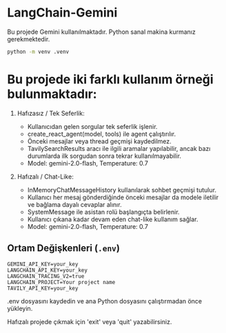 # LangChain-Gemini

Bu projede Gemini kullanılmaktadır. Python sanal makina kurmanız gerekmektedir.
```bash
python -m venv .venv
```

# Bu projede iki farklı kullanım örneği bulunmaktadır:

 1) Hafızasız / Tek Seferlik:
    - Kullanıcıdan gelen sorgular tek seferlik işlenir.
    - create_react_agent(model, tools) ile agent çalıştırılır.
    - Önceki mesajlar veya thread geçmişi kaydedilmez.
    - TavilySearchResults aracı ile ilgili aramalar yapılabilir, ancak bazı durumlarda ilk sorgudan sonra tekrar kullanılmayabilir.
    - Model: gemini-2.0-flash, Temperature: 0.7

2) Hafızalı / Chat-Like:
    - InMemoryChatMessageHistory kullanılarak sohbet geçmişi tutulur.
    - Kullanıcı her mesaj gönderdiğinde önceki mesajlar da modele iletilir ve bağlama dayalı cevaplar alınır.
    - SystemMessage ile asistan rolü başlangıçta belirlenir.
    - Kullanıcı çıkana kadar devam eden chat-like kullanım sağlar.
    - Model: gemini-2.0-flash, Temperature: 0.7

## Ortam Değişkenleri (`.env`)
```env
GEMINI_API_KEY=your_key
LANGCHAIN_API_KEY=your_key
LANGCHAIN_TRACING_V2=true
LANGCHAIN_PROJECT=Your project name
TAVILY_API_KEY=your_key
```

.env dosyasını kaydedin ve ana Python dosyasını çalıştırmadan önce yükleyin.

Hafızalı projede çıkmak için 'exit' veya 'quit' yazabilirsiniz.

